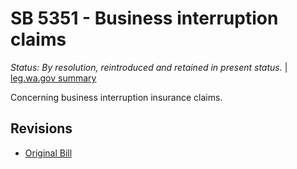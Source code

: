 # SB 5351 - Business interruption claims
*Status: By resolution, reintroduced and retained in present status.* | [leg.wa.gov summary](https://app.leg.wa.gov/billsummary?BillNumber=5351&Year=2021)

Concerning business interruption insurance claims.

## Revisions
* [Original Bill](1/)